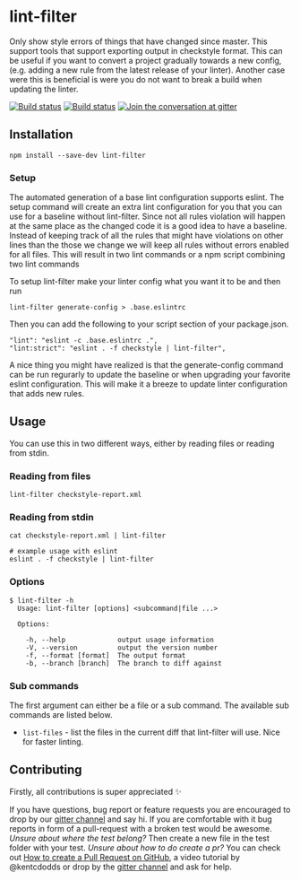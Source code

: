 # lint-filter

Only show style errors of things that have changed since master. This support tools that
support exporting output in checkstyle format. This can be useful if you want to convert
a project gradually towards a new config, (e.g. adding a new rule from the latest release
of your linter). Another case were this is beneficial is were you do not want to break a
build when updating the linter.

[![Build status][build-badge]][build-link] [![Build status][appveyor-badge]][appveyor-link] [![Join the conversation at gitter][gitter-badge]][gitter-link]

## Installation

```
npm install --save-dev lint-filter
```

### Setup
The automated generation of a base lint configuration supports eslint. The setup
command will create an extra lint configuration for you that you can use for a baseline
without lint-filter. Since not all rules violation will happen at the same place as the
changed code it is a good idea to have a baseline. Instead of keeping track of all the
rules that might have violations on other lines than the those we change we will keep
all rules without errors enabled for all files. This will result in two lint commands
or a npm script combining two lint commands

To setup lint-filter make your linter config what you want it to be and then run

```
lint-filter generate-config > .base.eslintrc
```

Then you can add the following to your script section of your package.json.

```
"lint": "eslint -c .base.eslintrc .",
"lint:strict": "eslint . -f checkstyle | lint-filter",
```

A nice thing you might have realized is that the generate-config command can be run regurarly
to update the baseline or when upgrading your favorite eslint configuration. This will make it
a breeze to update linter configuration that adds new rules.

## Usage
You can use this in two different ways, either by reading files or reading from stdin.

### Reading from files

```
lint-filter checkstyle-report.xml
```

### Reading from stdin

```
cat checkstyle-report.xml | lint-filter

# example usage with eslint
eslint . -f checkstyle | lint-filter
```

### Options

```
$ lint-filter -h
  Usage: lint-filter [options] <subcommand|file ...>

  Options:

    -h, --help             output usage information
    -V, --version          output the version number
    -f, --format [format]  The output format
    -b, --branch [branch]  The branch to diff against
```

### Sub commands
The first argument can either be a file or a sub command. The available sub commands are listed
below.

* `list-files` - list the files in the current diff that lint-filter will use. Nice for faster linting.

## Contributing
Firstly, all contributions is super appreciated :sparkles:

If you have questions, bug report or feature requests you are encouraged to drop by our [gitter channel][gitter-link] and say hi. If you are comfortable with it bug reports in form of a pull-request with a broken test would be awesome. *Unsure about where the test belong?* Then create a new file in the test folder with your test. *Unsure about how to do create a pr?* You can check out [How to create a Pull Request on GitHub][pr-tutorial-link], a video tutorial by @kentcdodds or drop by the [gitter channel][gitter-link] and ask for help.

[build-link]: https://circleci.com/gh/relekang/lint-filter/tree/master
[build-badge]: https://circleci.com/gh/relekang/lint-filter/tree/master.svg?style=svg
[coverage-badge]: https://ci.frigg.io/relekang/lint-filter/coverage.svg
[appveyor-badge]: https://ci.appveyor.com/api/projects/status/0wwd6j3aehsg6ntv?svg=true
[appveyor-link]: https://ci.appveyor.com/project/relekang/lint-filter
[gitter-link]: https://gitter.im/relekang/lint-filter
[gitter-badge]: https://badges.gitter.im/relekang/lint-filter.svg
[pr-tutorial-link]: https://egghead.io/lessons/javascript-how-to-create-a-pull-request-on-github
